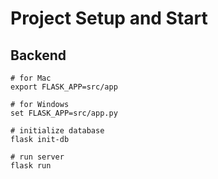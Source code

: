 # Project Setup and Start
## Backend

```shell
# for Mac
export FLASK_APP=src/app

# for Windows
set FLASK_APP=src/app.py

# initialize database 
flask init-db

# run server
flask run
```